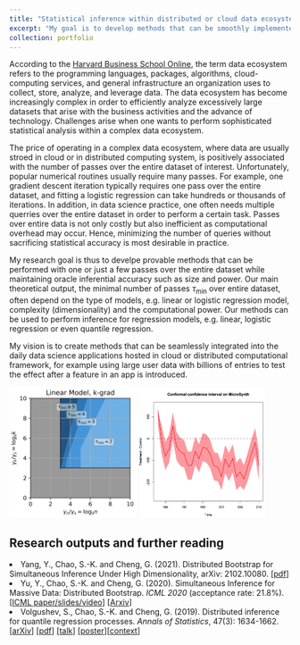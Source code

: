 ```yaml
---
title: "Statistical inference within distributed or cloud data ecosystem"
excerpt: "My goal is to develop methods that can be smoothly implemented in the ecosystem of data science, and perform provabiy accurate statistical analysis including hypothesis testing on statistical models and causal effect.<br/><img src='/images/research/distributed.png' style='width: 40%; height: auto'>"
collection: portfolio
---
```

According to the <a href="https://online.hbs.edu/blog/post/data-ecosystem" target="_blank"> Harvard Business School Online</a>, the term data ecosystem refers to the programming languages, packages, algorithms, cloud-computing services, and general infrastructure an organization uses to collect, store, analyze, and leverage data. The data ecosystem has become increasingly complex in order to efficiently analyze excessively large datasets that arise with the business activities and the advance of technology. Challenges arise when one wants to perform sophisticated statistical analysis within a complex data ecosystem.

The price of operating in a complex data ecosystem, where data are usually stroed in cloud or in distributed computing system, is positively associated with the number of passes over the entire dataset of interest. Unfortunately, popular numerical routines usually require many passes. For example, one gradient descent iteration typically requires one pass over the entire dataset, and fitting a logistic regression can take hundreds or thousands of iterations. In addition, in data science practice, one often needs multiple querries over the entire dataset in order to perform a certain task. Passes over entire data is not only costly but also inefficient as computational overhead may occur. Hence, minimizing the number of queries without sacrificing statistical accuracy is most desirable in practice. 

My research goal is thus to develpe provable methods that can be performed with one or just a few passes over the entire dataset while maintaining oracle inferential accuracy such as size and power. Our main theoretical output, the minimal number of passes $\tau_{\min}$ over entire dataset, often depend on the type of models, e.g. linear or logistic regression model, complexity (dimensionality) and the computational power. Our methods can be used to perform inference for regression models, e.g. linear, logistic regression or even quantile regression.

My vision is to create methods that can be seamlessly integrated into the daily data science applications hosted in cloud or distributed computational framework, for example using large user data with billions of entries to test the effect after a feature in an app is introduced.

<img src='/images/research/minimaltau.png' style='width: 45%; height: auto' class='center'>
<img src='/images/research/microsynth.png' style='width: 45%; height: auto' class='center'>

Research outputs and further reading
-
<li>Yang, Y., Chao, S.-K. and Cheng, G. (2021). Distributed Bootstrap for Simultaneous Inference Under High Dimensionality, arXiv: 2102.10080. [<a href="https://arxiv.org/abs/2102.10080" target="_blank">pdf</a>]
<li>Yu, Y., Chao, S.-K. and Cheng, G. (2020). Simultaneous Inference for Massive Data: Distributed Bootstrap. <em>ICML 2020</em> (acceptance rate: 21.8%). [<a href="https://icml.cc/virtual/2020/poster/6606" target="_blank">ICML paper/slides/video</a>] [<a href="https://arxiv.org/pdf/2002.08443.pdf" target="_blank">Arxiv</a>]</li>
<li>Volgushev, S., Chao, S.-K. and Cheng, G. (2019). Distributed inference for quantile regression processes. <em>Annals of Statistics</em>, 47(3): 1634-1662. [<a href="http://arxiv.org/abs/1701.06088" target="_blank">arXiv</a>] [<a href="https://projecteuclid.org/euclid.aos/1550026852" target="_blank">pdf</a>] [<a href="/files/portfolio/20190608 talk_ICSA.pdf" target="_blank">talk</a>] [<a href="/files/portfolio/SAMSI_WISO_BDQR.pdf" target="_blank">poster</a>][<a href="https://www.connectedpapers.com/main/59a68cb52566a1901268e1032df14c9328dce7c7/Distributed-inference-for-quantile-regression-processes/graph"  target="_blank">context</a>]</li>

